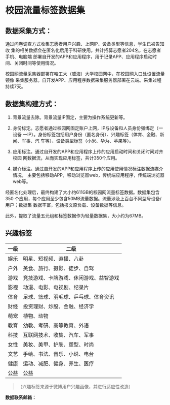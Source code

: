# 校园流量标签数据集
## 数据采集方式：
通过问卷调查方式收集志愿者用户兴趣、上网IP、设备类型等信息，学生已被告知收
集的相关数据会在匿名化后用于科研使用。共计招募志愿者204名，在志愿者手机、电脑端
部署自开发的APP和应用程序，用于记录APP、应用程序启动时间、关闭时间等使用情况。

校园网流量采集器部署在哈工大（威海）大学校园网中，在校园网入口处设置流量镜像
采集服务器。自开发APP、应用程序数据采集服务器部署在云端。采集过程持续7天。

## 数据集构建方式：
1. 背景流量去除。背景流量IP固定，主要为操作系统更新等。

2. 身份标定。志愿者通过校园网固定账户上网，IP与设备和人员身份强绑定（一设备
一IP）。身份标签包括用户身份（匿名身份）、兴趣标签（体育、金融、新闻、军事、汽
车等）、设备类型标签（小米、华为、苹果等）。

3. 应用标注。通过自开发的APP和应用程序上传的应用启动时间和关闭时间对齐校园
网数据流，从而实现应用标签，共计350个应用。

4. 媒介标注。通过自开发的APP和应用程序上传的应用使用情况标注数据流媒介情况，
主要包括移动APP，移动浏览器web，传统端应用程序，传统端浏览器web等。

经匿名化处理后，最终构建了大小约611GB的校园网流量标签数据。数据集包含350
个应用，每个应用至少包含50MB流量数据。流量涉及上百台不同型号设备/用户；数据集
数据丰富，包括报文原负载、设备数据等信息。

此外，提取了流量五元组和标签数据作为轻量数据集，大小约为67MB。

## 兴趣标签

| 一级   | 二级 |
| ------ | ---- |
| 娱乐   | 明星、短视频、直播、八卦 |
| 户外   | 美食、旅行、摄影、徒步、自驾 |
| 游戏   | 竞技游戏、卡牌游戏、休闲游戏、益智游戏 |
| 影视   | 动漫、电影、电视剧、纪录片 |
| 体育   | 足球、篮球、羽毛球、乒乓球、体育资讯 |
| 财经   | 投资理财、炒股、金融、经济学 |
| 萌宠   | 植物、动物 |
| 教育   | 幼教、考研、高等教育、外语 |
| 科技   | 互联网技术、收集、汽车、军事 |
| 女性   | 美妆、美甲、护肤、塑型、时尚 |
| 文艺   | 手绘、书法、音乐、小说、电台 |
| 健康   | 运动、减肥、健身、养生、医疗 |
| 公益   | 公益 |

> （兴趣标签来源于微博用户兴趣画像，并进行适应性改造）




**数据联系邮箱：**
